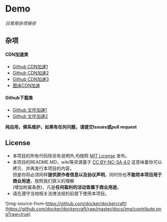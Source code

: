# Demo 

*日常用杂项保存*

## 杂项  
#### CDN加速类
+ [Github CDN加速1](https://raw.staticdn.net)<br>
+ [Github CDN加速2](https://statically.io)<br>
+ [Github CDN加速3](https://raw.fastgit.org/)<br>
+ [图床CDN加速](https://i.staticdn.net)<br>


#### Github下载类 
+ [Github 文件加速1](https://shrill-pond-3e81.hunsh.workers.dev)<br>
+ [Github 文件加速2](https://g.widora.cn)

**纯自用，佛系维护，如果有任何问题，请提交Issues或pull request**

## License

- 本项目的所有代码除另有说明外,均按照 [MIT License](LICENSE) 发布。
- 本项目的README.MD，wiki等资源基于 [CC BY-NC-SA 4.0][CC-NC-SA-4.0] 这意味着你可以拷贝、并再发行本项目的内容，<br/>
  但是你将必须同样**提供原作者信息以及协议声明**。同时你也**不能将本项目用于商业用途**，按照我们狭义的理解<br/>
  (增加附属条款)，凡是**任何盈利的活动皆属于商业用途**。
- 请在遵守当地相关法律法规的前提下使用本项目。

![img-source-from-https://github.com/docker/dockercraft](https://github.com/docker/dockercraft/raw/master/docs/img/contribute.png?raw=true)

[github-hosts]: https://raw.githubusercontent.com/racaljk/hosts/master/hosts "hosts on Github"
[CC-NC-SA-4.0]: https://creativecommons.org/licenses/by-nc-sa/4.0/deed.zh


